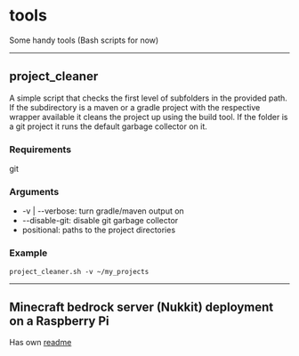 # tools
Some handy tools (Bash scripts for now)
___
## project_cleaner
A simple script that checks the first level of subfolders in the provided path. If the subdirectory is a maven or a gradle project with the respective wrapper available it cleans the project up using the build tool. If the folder is a git project it runs the default garbage collector on it. 

### Requirements
git

### Arguments
* -v | --verbose: turn gradle/maven output on
* --disable-git: disable git garbage collector
* positional: paths to the project directories

### Example
```
project_cleaner.sh -v ~/my_projects
```
___

## Minecraft bedrock server (Nukkit) deployment on a Raspberry Pi

Has own [readme](./rpi_minecraft/README.md)